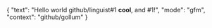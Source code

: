 {
  "text": "Hello world github/linguist#1 **cool**, and #1!",
  "mode": "gfm",
  "context": "github/gollum"
}

